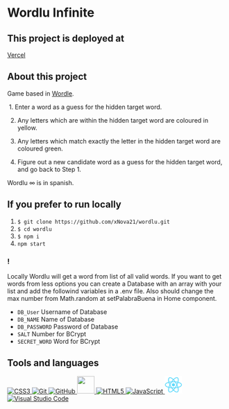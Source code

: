 # Wordlu Infinite

## This project is deployed at

[Vercel](https://wordlu.vercel.app/)

## About this project

Game based in [Wordle](https://www.powerlanguage.co.uk/wordle/ ). 
 
<img src="https://media-exp1.licdn.com/dms/image/C4D22AQGPRdmPGVcvLA/feedshare-shrink_800/0/1642697285572?e=1646265600&v=beta&t=MK8iCmknehkMbqCD-NIllPQvkBtkO_ONk9o7XR0g734" alt=""/>
1.  Enter a word as a guess for the hidden target word.
 
2.  Any letters which are within the hidden target word are coloured in
    yellow.
    
3.  Any letters which match exactly the letter in the hidden target word
    are coloured green.
    
4.  Figure out a new candidate word as a guess for the hidden target
    word, and go back to Step 1.

Wordlu ∞ is in spanish.

## If you prefer to run locally

1.  `$ git clone https://github.com/xNova21/wordlu.git`
2.  `$ cd wordlu`
3.  `$ npm i`
4.  `npm start`

### !

Locally Wordlu will get a word from list of all valid words.
If you want to get words from less options you can create a Database with an array with your list and add the followind variables in a .env file.
Also should change the max number from Math.random at setPalabraBuena in Home component.

- `DB_User` Username of Database
- `DB_NAME` Name of Database
- `DB_PASSWORD` Password of Database
- `SALT` Number for BCrypt
- `SECRET_WORD` Word for BCrypt

## Tools and languages
<a href="https://developer.mozilla.org/es/docs/Web/CSS" target="_blank"> <img src="https://upload.wikimedia.org/wikipedia/commons/d/d5/CSS3_logo_and_wordmark.svg" alt="CSS3" width="40" height="40"/> </a>
<a href="https://git-scm.com/" target="_blank"> <img src="https://git-scm.com/images/logos/downloads/Git-Icon-1788C.png" alt="Git" width="40" height="40"/> </a>
<a href="https://github.com/" target="_blank"> <img src="https://github.githubassets.com/images/modules/logos_page/GitHub-Mark.png" alt="GitHub" width="40" height="40"/> </a>
<a href="https://vercel.com/" target="_blank"><img src="https://camo.githubusercontent.com/add2c9721e333f0043ac938f3dadbc26a282776e01b95b308fcaba5afaf74ae3/68747470733a2f2f6173736574732e76657263656c2e636f6d2f696d6167652f75706c6f61642f76313538383830353835382f7265706f7369746f726965732f76657263656c2f6c6f676f2e706e67" data-canonical-src="https://assets.vercel.com/image/upload/v1588805858/repositories/vercel/logo.png" width="40" height="40"> </a>
<a href="https://developer.mozilla.org/en-US/docs/Glossary/HTML5" target="_blank"> <img src="https://upload.wikimedia.org/wikipedia/commons/6/61/HTML5_logo_and_wordmark.svg" alt="HTML5" width="40" height="40"/> </a>
<a href="https://developer.mozilla.org/es/docs/Web/JavaScript" target="_blank"> <img src="https://upload.wikimedia.org/wikipedia/commons/thumb/9/99/Unofficial_JavaScript_logo_2.svg/245px-Unofficial_JavaScript_logo_2.svg.png" alt="JavaScript" width="40" height="40"/> </a>
<a href="https://reactjs.org/" target="_blank"> <img src="https://raw.githubusercontent.com/devicons/devicon/master/icons/react/react-original.svg" alt="React" width="40" height="40"/> </a>
<a href="https://code.visualstudio.com/" target="_blank"> <img src="https://upload.wikimedia.org/wikipedia/commons/thumb/9/9a/Visual_Studio_Code_1.35_icon.svg/512px-Visual_Studio_Code_1.35_icon.svg.png" alt="Visual Studio Code" width="40" height="40"/> </a>

